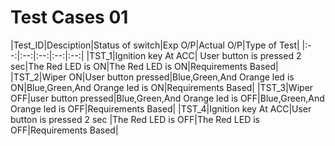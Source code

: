 # Test Cases 01
|Test_ID|Desciption|Status of switch|Exp O/P|Actual O/P|Type of Test|
|:--:|:--:|:--:|:--:|:--:|
|TST_1|Ignition key At ACC| User button is pressed 2 sec|The Red LED is ON|The Red LED is ON|Requirements Based|
|TST_2|Wiper ON|User button pressed|Blue,Green,And Orange led is ON|Blue,Green,And Orange led is ON|Requirements Based|
|TST_3|Wiper OFF|user button pressed|Blue,Green,And Orange led is OFF|Blue,Green,And Orange led is OFF|Requirements Based|
|TST_4|Ignition key At ACC|User button is pressed 2 sec |The Red LED is OFF|The Red LED is OFF|Requirements Based|
